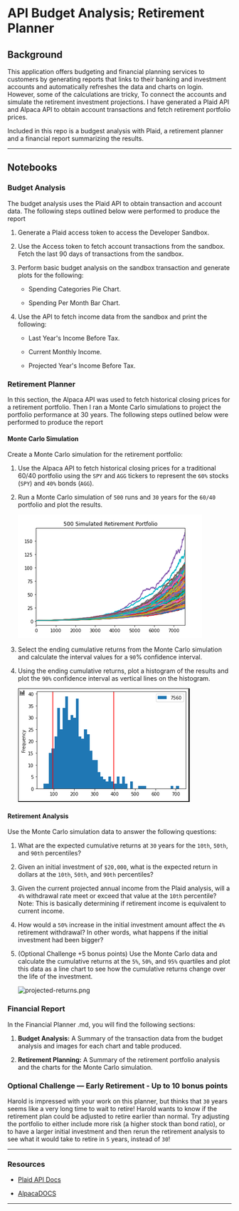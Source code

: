 # API Budget Analysis; Retirement Planner

## Background

This application offers budgeting and financial planning services to customers by generating reports that links to their banking and investment accounts and automatically refreshes the data and charts on login. However, some of the calculations are tricky, To connect the accounts and simulate the retirement investment projections. I have generated a Plaid API and Alpaca API to obtain account transactions and fetch retirement portfolio prices.


Included in this repo is a budgest analysis with Plaid, a retirement planner and a financial report summarizing the results. 

---

## Notebooks

### Budget Analysis

The budget analysis uses the Plaid API to obtain transaction and account data. The following steps outlined below were performed to produce the report


1. Generate a Plaid access token to access the Developer Sandbox.

2. Use the Access token to fetch account transactions from the sandbox. Fetch the last 90 days of transactions from the sandbox.

3. Perform basic budget analysis on the sandbox transaction and generate plots for the following:

    * Spending Categories Pie Chart.

    * Spending Per Month Bar Chart.


4. Use the API to fetch income data from the sandbox and print the following:

    * Last Year's Income Before Tax.

    * Current Monthly Income.

    * Projected Year's Income Before Tax.

### Retirement Planner

In this section, the Alpaca API was used to fetch historical closing prices for a retirement portfolio. Then I ran a Monte Carlo simulations to project the portfolio performance at 30 years. The following steps outlined below were performed to produce the report 

#### Monte Carlo Simulation

Create a Monte Carlo simulation for the retirement portfolio:

1. Use the Alpaca API to fetch historical closing prices for a traditional 60/40 portfolio using the `SPY` and `AGG` tickers to represent the `60%` stocks (`SPY`) and `40%` bonds (`AGG`).

2. Run a Monte Carlo simulation of `500` runs and `30` years for the `60/40` portfolio and plot the results.

    ![monte carlo](Images/monte_carlo_simulation_forecast.png)

3. Select the ending cumulative returns from the Monte Carlo simulation and calculate the interval values for a `90`% confidence interval.

4. Using the ending cumulative returns, plot a histogram of the results and plot the `90%` confidence interval as vertical lines on the histogram.

    ![histogram](Images/histogram.png)

#### Retirement Analysis

Use the Monte Carlo simulation data to answer the following questions:

1. What are the expected cumulative returns at `30` years for the `10th`, `50th`, and `90th` percentiles?

2. Given an initial investment of `$20,000`, what is the expected return in dollars at the `10th`, `50th`, and `90th` percentiles?

3. Given the current projected annual income from the Plaid analysis, will a `4%` withdrawal rate meet or exceed that value at the `10th` percentile? Note: This is basically determining if retirement income is equivalent to current income.

4. How would a `50%` increase in the initial investment amount affect the `4%` retirement withdrawal? In other words, what happens if the initial investment had been bigger?

5. (Optional Challenge +5 bonus points) Use the Monte Carlo data and calculate the cumulative returns at the `5%`, `50%`, and `95%` quartiles and plot this data as a line chart to see how the cumulative returns change over the life of the investment.

    ![projected-returns.png](Images/projected-returns.png)

### Financial Report

In the Financial Planner .md, you will find the following sections:

1. **Budget Analysis:** A Summary of the transaction data from the budget analysis and images for each chart and table produced.

2. **Retirement Planning:** A Summary of the retirement portfolio analysis and the charts for the Monte Carlo simulation.

### Optional Challenge — Early Retirement - Up to 10 bonus points

Harold is impressed with your work on this planner, but thinks that `30` years seems like a very long time to wait to retire! Harold wants to know if the retirement plan could be adjusted to retire earlier than normal. Try adjusting the portfolio to either include more risk (a higher stock than bond ratio), or to have a larger initial investment and then rerun the retirement analysis to see what it would take to retire in `5` years, instead of `30`!

---

### Resources

* [Plaid API Docs](https://plaid.com/docs/)

* [AlpacaDOCS](https://alpaca.markets/docs/)


---


